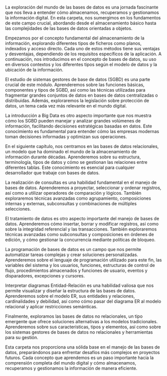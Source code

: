 La exploración del mundo de las bases de datos es una jornada fascinante que nos lleva a entender cómo almacenamos, recuperamos y gestionamos la información digital. En esta carpeta, nos sumergimos en los fundamentos de este campo crucial, abordando desde el almacenamiento básico hasta las complejidades de las bases de datos orientadas a objetos.

Empezamos por el concepto fundamental del almacenamiento de la información, explorando diferentes tipos de ficheros como planos, indexados y acceso directo. Cada uno de estos métodos tiene sus ventajas y desventajas, dependiendo de los requisitos específicos de la aplicación. A continuación, nos introducimos en el concepto de bases de datos, su uso en diversos contextos y los diferentes tipos según el modelo de datos y la ubicación de la información.

El estudio de sistemas gestores de base de datos (SGBD) es una parte crucial de este módulo. Aprenderemos sobre las funciones básicas, componentes y tipos de SGBD, así como las técnicas utilizadas para fragmentar grandes conjuntos de datos en bases de datos centralizadas o distribuidas. Además, exploraremos la legislación sobre protección de datos, un tema cada vez más relevante en el mundo digital.

La introducción a Big Data es otro aspecto importante que nos muestra cómo los SGBD pueden manejar y analizar grandes volúmenes de información, facilitando decisiones estratégicas basadas en datos. Este conocimiento es fundamental para entender cómo las empresas modernas toman decisiones informadas y optimizan sus operaciones.

En el siguiente capítulo, nos centramos en las bases de datos relacionales, un modelo que ha dominado el mundo de la almacenamiento de información durante décadas. Aprenderemos sobre su estructura, terminología, tipos de datos y cómo se gestionan las relaciones entre diferentes tablas. Este conocimiento es esencial para cualquier desarrollador que trabaje con bases de datos.

La realización de consultas es una habilidad fundamental en el manejo de bases de datos. Aprenderemos a proyectar, seleccionar y ordenar registros, así como a utilizar operadores de comparación y lógicos. También exploraremos técnicas avanzadas como agrupamiento, composiciones internas y externas, subconsultas y combinaciones de múltiples selecciones.

El tratamiento de datos es otro aspecto importante del manejo de bases de datos. Aprenderemos cómo insertar, borrar y modificar registros, así como sobre la integridad referencial y las transacciones. También exploraremos técnicas avanzadas como subconsultas y composiciones en órdenes de edición, y cómo gestionar la concurrencia mediante políticas de bloqueo.

La programación de bases de datos es un campo que nos permite automatizar tareas complejas y crear soluciones personalizadas. Aprenderemos sobre el lenguaje de programación utilizado para este fin, las variables del sistema y los usuarios, funciones, estructuras de control de flujo, procedimientos almacenados y funciones de usuario, eventos y disparadores, excepciones y cursores.

Interpretar diagramas Entidad-Relación es una habilidad valiosa que nos permite visualizar y diseñar la estructura de las bases de datos. Aprenderemos sobre el modelo ER, sus entidades y relaciones, cardinalidades y debilidad, así como cómo pasar del diagrama ER al modelo relacional y aplicar restricciones semánticas.

Finalmente, exploramos las bases de datos no relacionales, un tipo emergente que ofrece soluciones alternativas a los modelos tradicionales. Aprenderemos sobre sus características, tipos y elementos, así como sobre los sistemas gestores de bases de datos no relacionales y herramientas para su gestión.

Esta carpeta nos proporciona una sólida base en el manejo de las bases de datos, preparándonos para enfrentar desafíos más complejos en proyectos futuros. Cada concepto que aprendemos es un paso importante hacia la comprensión completa del mundo digital y cómo almacenamos, recuperamos y gestionamos la información de manera eficiente.
